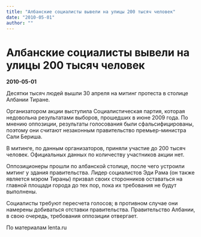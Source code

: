 ```yaml
---
title: "Албанские социалисты вывели на улицы 200 тысяч человек"
date: "2010-05-01"
author: ""
---
```


# Албанские социалисты вывели на улицы 200 тысяч человек

**2010-05-01** 

Десятки тысяч людей вышли 30 апреля на митинг протеста в столице Албании Тиране.

Организатором акции выступила Социалистическая партия, которая недовольна результатами выборов, прошедших в июне 2009 года. По мнению оппозиции, результаты голосования были сфальсифицированы, поэтому они считают незаконным правительство премьер-министра Сали Бериша.

В митинге, по данным организаторов, приняли участие до 200 тысяч человек. Официальных данных по количеству участников акции нет.

Оппозиционеры прошли по албанской столице, после чего устроили митинг у здания правительства. Лидер социалистов Эди Рама (он также является мэром Тираны) призвал своих сторонников оставаться на главной площади города до тех пор, пока их требования не будут выполнены.

Социалисты требуют пересчета голосов; в противном случае они намерены добиваться отставки правительства. Правительство Албании, в свою очередь, требования оппозиции отвергает.

По материалам lenta.ru
